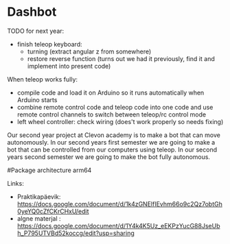 # Dashbot 

TODO for next year: 

- finish teleop keyboard:
  - turning (extract angular z from somewhere)
  - restore reverse function (turns out we had it previously, find it and implement into present code)

When teleop works fully:
- compile code and load it on Arduino so it runs automatically when Arduino starts
- combine remote control code and teleop code into one code and use remote control channels to switch between teleop/rc control mode  
- left wheel controller: check wiring (does't work properly so needs fixing)

Our second year project at Clevon academy is to make a bot that can move autonomously.
In our second years first semester we are going to make a bot that can be controlled from our computers using teleop.
In our second years second semester we are going to make the bot fully autonomous.

#Package architecture arm64

Links:
* Praktikapäevik: https://docs.google.com/document/d/1k4zGNElfIEvhm66o9c2Qz7obtGh0yeYQ0cZfCKrCHxU/edit
* algne materjal : https://docs.google.com/document/d/1Y4k4K5Uz_eEKPzYucG88JseUbh_P795UTVBd52koccg/edit?usp=sharing
